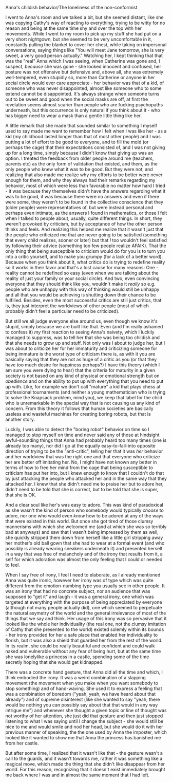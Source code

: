 Anna's childish behavior/The loneliness of the non-conformist

I went to Anna's room and we talked a bit, but she seemed distant, like she was copying Cathy's way of reacting to everything, trying to be witty for no reason and being at the same time shy and over the top with her movements. While I went to my room to pick up my stuff she had put on a very short nightgown, but she seemed to be very uncomfortable in it, constantly pulling the blanket to cover her chest, while taking on impersonal conversations, saying things like "You will meet Jane tomorrow, she is very sweet, a very good person actually." Watching her, I kept thinking that that was the "real" Anna which I was seeing, when Catherine was gone and, I suspect, *because* she was gone - she looked innocent and confused, her posture was not offensive but defensive and, above all, she was extremely well-tempered, even stupidly so, more than Catherine or anyone in her social circle would ever care appreciate - her behavior was that of a kid, of someone who was never disappointed, almost like someone who to some extend cannot be disappointed. It's always strange when someone turns out to be sweet and good when the social masks are off, at first the revelation seems almost scarier than people who are fucking psychopaths underneath, but this occurrence is only natural if you think about it - who has bigger need to wear a mask than a gentle little thing like her.

A little remark that she made that sounded similar to something I myself used to say made me want to remember how I felt when I was like her - as a kid (my childhood lasted longer than that of most other people) and I was putting a lot of effort to be good to everyone, and to fill the mold (or perhaps the cage) that their expectations consisted of, and I was not giving up for a long time, simply because I didn't know that giving up was an option. I treated the feedback from older people around me (teachers, parents etc) as the only form of validation that existed, and them, as the only people who knew what it was to be good. But they were not, and realizing that also made me realize why my efforts to be better were never enough for them, and why they always had their remarks regarding my behavior, most of which were less than favorable no matter how hard I tried - it was because they themselves didn't have the answers regarding what it was to be good, it was because there were no answers and even if there were some, they weren't to be found in the collective conscience that they (older people) were representatives of, but were instead personal and perhaps even intimate, as the answers I found in mathematics, or those I felt when I talked to people about, usually, quite different things. In short, they weren't provoked by criticism, but by acceptance of how the other person thinks and feels. And realizing this helped me realize that it wasn't just that the people who criticized me that are never going to be satisfied (something that every child realizes, sooner or later) but that *I* too wouldn't feel satisfied by following their advice (something too few people realize AFAIK). That the only thing that being susceptible to criticism would do for you is to turn you into a critic yourself, and to make you grumpy (for a lack of a better word). Because when you think about it, what critics do is trying to redefine reality so it works in their favor and that's a lost cause for many reasons: One - reality cannot be redefined so easy (even when we are talking about the reality of just your family or your social circle). And two, even convincing everyone that they should think like you, wouldn't make it *really* so e.g. people who are unhappy with this way of thinking would still be unhappy and all that you would be achieving is shutting down their chance to be fulfilled. Besides, even the most successful critics are still just critics, that is, they just interpret the worldviews of other people (most of which probably didn't feel a particular need to be criticized). 

But still we all judge everyone else around us, even though we know it's stupid, simply because we are built like that. Even (and I'm really ashamed to confess it) *my* first reaction to seeing Anna's naivety, which I luckily managed to suppress, was to tell her that she was being too childish and that she needs to grow up and stuff. Not only was I about to judge her, but I was about to criticize her for her immaturity and criticizing someone for being immature is the worst type of criticism there is, as with it you are basically saying that they are not as huge of a critic as you (or that they have too much desire for happiness perhaps?) I have this theory (which I am sure you were dying to hear) that the criteria for maturity in a given society is not based on any kind of physical or emotional strength but on *obedience* and on the ability to put up with everything that you need to put up with. Like, for example we don't call "mature" a kid that plays chess at professional tournaments (and neither a young mathematician who is trying to solve the Knapsack problem, mind you), we keep that label for the child who is unremarkable in the special way that is not causing us any kind of concern. From this theory it follows that human societies are basically useless and wasteful machines for creating boring robots, but that is another story.

Luckily, I was able to detect the "boring robot" behavior on time so I managed to stop myself on time and never said any of those at hindsight awful-sounding things that Anna had probably heard too many times (one is already too many), nor did I go at the equally easy-to-fall-into opposite direction of trying to be the "anti-critic", telling her that it was *her* behavior and her worldview that was the right one and that everyone who criticize her are better off imitating her. No, I might have not known any better in terms of how to free her mind from the cage that being susceptible to criticism has put her into, but I knew enough to know that I couldn't do that by just attacking the people who attacked her and in the same way that they attacked her. I knew that she didn't need me to praise her but to adore her, didn't need to be told that she is correct, but to be told that she is super, that she is OK.

And a clear soul like her's was easy to adore. This was kind of paradoxical as she wasn't the kind of person who somebody would typically *choose* to adore, nor one who would even *know* how to be adored at any of the ways that were existed in this world. But once she got tired of those clumsy mannerisms with which she welcomed me (and at which she was so terribly bad at anyways) and saw that I wasn't being impressed by them as well, she quickly stripped them down from herself like a little girl stripping away her mother's old ball gown that she had to wear at a formal event (and who possibly is already wearing sneakers underneath it) and presented herself in a way that was free of melancholy and of the irony that results from it, a self for which adoration was almost the only feeling that I could or needed to feel.

When I say free of irony, I feel I need to elaborate, as I already mentioned Anna was quite ironic, however her irony was of type which was quite different from the emotion-numbing type you usually see in other people. It was an irony that had no concrete subject, nor an audience that was supposed to "get it" and laugh - it was a general irony, one which was targeted at everything with the purpose of being appreciated by everyone (although not many people actually did), one which seemed to perpetuate the natural asymetry of the world and the general irrelevance of most of the things that we say and think. Her usage of this irony was so pervasive that it looked like the whole her individuality (the real one, not the clumsy imitation of Cathy that she presented to the world) existed solemly within its bounds - her irony provided for her a safe place that enabled her individuality to florish, but it was also a shield that guarded her from the rest of the world. In its realm, she could be really beautiful and confident and could walk naked and vulnerable without any fear of being hurt, but at the same time she was lonelylike a princess in a castle, spending some of the time secretly hoping that she would get kidnapped.

There was a concrete hand gesture, that Anna did all the time and which, I think embodied the irony. It was a weird combination of a slapping movement (the movement when you make when you want somebody to stop something) and of hand-waving. She used it to express a feeling that was a combination of boredom ("yeah, yeah, we have heard about that already") and of supreme disinterest (like she wanted to say "yeah, there would be nothing you can possibly say about that that would in any way intrigue me") and whenever she thought a given topic or line of thought was not worthy of her attention, she just did that gesture and then just stopped listening to what I was saying until I change the subject - she would still be nice to me and would smile and nod her head, but she would do it with her previous manner of speaking, the the one used by Anna the imposter, which looked like it wanted to show me that Anna the princess has banished me from her castle. 

But after some time, I realized that it wasn't like that - the gesture wasn't a call to the guards, and it wasn't towards me, rather it was something like a magical move, which made the thing that she didn't like disappear from her world. For this reason, recognizing that it doesn't exist immediately brought me back where I was and in almost the same moment that I had left.
